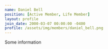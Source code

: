 ```yaml
---
name: Daniel Bell
position: [Active Member, Life Member]
layout: profile
join_date: 2000-03-07 00:00:00 -0400
profile: /assets/img/members/daniel_bell.png
---
```

Some information